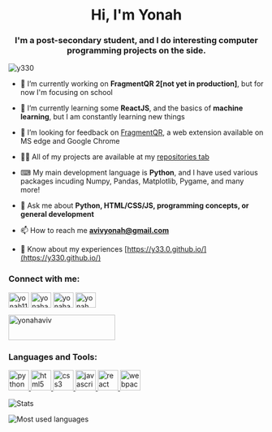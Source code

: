 <h1 align="center">Hi, I'm Yonah</h1>
<h3 align="center">I'm a post-secondary student, and I do interesting computer programming projects on the side.</h3>

<p align="left"> <img src="https://komarev.com/ghpvc/?username=y330&label=Profile%20views&color=0e75b6&style=flat" alt="y330" /> </p>

- 🔭 I’m currently working on **FragmentQR 2[not yet in production]**, but for now I'm focusing on school

- 🌱 I’m currently learning some **ReactJS**, and the basics of **machine learning**, but I am constantly learning new things

- 🤝 I’m looking for feedback on [FragmentQR](https://y330.github.io/FragmentQR), a web extension available on MS edge and Google Chrome

- 👨‍💻 All of my projects are available at my [repositories tab](https://github.com/y330?tab=repositories)

- ⌨ My main development language is **Python**, and I have used various packages incuding Numpy, Pandas, Matplotlib, Pygame, and many more!

- 💬 Ask me about **Python, HTML/CSS/JS, programming concepts, or general development**

- 📫 How to reach me **avivyonah@gmail.com**

- 📄 Know about my experiences [https://y33.0.github.io/](https://y330.github.io/)

<h3 align="left">Connect with me:</h3>

<p align="left">
<a href="https://codepen.io/yonah1111" target="blank"><img align="center" src="https://cdn.jsdelivr.net/npm/simple-icons@3.0.1/icons/codepen.svg" alt="yonah1111" height="30" width="40" /></a>
<a href="https://codesandbox.com/yonahaviv" target="blank"><img align="center" src="https://cdn.jsdelivr.net/npm/simple-icons@3.0.1/icons/codesandbox.svg" alt="yonahaviv" height="30" width="40" /></a>
<a href="https://kaggle.com/yonahaviv" target="blank"><img align="center" src="https://cdn.jsdelivr.net/npm/simple-icons@3.0.1/icons/kaggle.svg" alt="yonahaviv" height="30" width="40" /></a>
<a href="https://www.youtube.com/c/yonah aviv" target="blank"><img align="center" src="https://cdn.jsdelivr.net/npm/simple-icons@3.0.1/icons/youtube.svg" alt="yonah aviv" height="30" width="40" /></a>
  <p><a href="https://www.buymeacoffee.com/yonahaviv"> <img align="center" src="https://cdn.buymeacoffee.com/buttons/v2/default-yellow.png" height="50" width="210" alt="yonahaviv" /></a></p>
</p>

<h3 align="left">Languages and Tools:</h3>
<p align="left"> 
  <a href="https://www.python.org" target="_blank"> <img src="https://devicons.github.io/devicon/devicon.git/icons/python/python-original.svg" alt="python" width="40" height="40"/> </a>  
  <a href="https://www.w3.org/html/" target="_blank"> <img src="https://devicons.github.io/devicon/devicon.git/icons/html5/html5-original-wordmark.svg" alt="html5" width="40" height="40"/> </a>
  <a href="https://www.w3schools.com/css/" target="_blank"> <img src="https://devicons.github.io/devicon/devicon.git/icons/css3/css3-original-wordmark.svg" alt="css3" width="40" height="40"/> </a>
  <a href="https://developer.mozilla.org/en-US/docs/Web/JavaScript" target="_blank"> <img src="https://devicons.github.io/devicon/devicon.git/icons/javascript/javascript-original.svg" alt="javascript" width="40" height="40"/> </a>
  <a href="https://reactjs.org/" target="_blank"> <img src="https://devicons.github.io/devicon/devicon.git/icons/react/react-original-wordmark.svg" alt="react" width="40" height="40"/> </a>
  <a href="https://webpack.js.org" target="_blank"> <img src="https://devicons.github.io/devicon/devicon.git/icons/webpack/webpack-original.svg" alt="webpack" width="40" height="40"/> </a> 
</p>





<p>
  <img align="center" src="https://github-readme-stats.vercel.app/api?username=y330&show_icons=true&theme=vue-dark&locale=en&hide=contribs&include_all_commits=false" alt="Stats" />
</p>

<p>
  <img align="center" src="https://github-readme-stats.vercel.app/api/top-langs?username=y330&show_icons=true&theme=vue-dark&locale=en&exclude_repo=y330.github.io,y330" alt="Most used languages" />
</p>


<!-- <p><img align="center" src="https://github-readme-streak-stats.herokuapp.com/?user=y330&theme=solarized-light" alt="y330" /></p> -->


